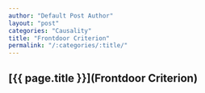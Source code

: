 ```yaml
---
author: "Default Post Author"
layout: "post"
categories: "Causality"
title: "Frontdoor Criterion"
permalink: "/:categories/:title/"
---
```



## [{{ page.title }}](Frontdoor Criterion)

